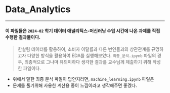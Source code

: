# Data_Analytics
---
#### 이 파일들은 `2024-02` 학기 데이터 애널리틱스-머신러닝 수업 시간에 나온 과제를 직접 수행한 결과물이다.
> 한살림 데이터를 활용하여, 소비자 이탈률과 다른 변인들과의 상관관계를 규명하고자 다양한 방식을 활용하여 EDA를 실행해보았다.
> `최종_분석.ipynb` 파일의 경우, 최종적으로 그나마 유의미하다 생각한 결과를 교수님께 제출하기 위해 작성한 파일이다.
- 위에서 말한 최종 분석 파일이 답안지라면, `machine_learning.ipynb` 파일은
- 문제를 풀기위해 사용한 계산용 종이 느낌이라고 생각해주면 좋겠다.
